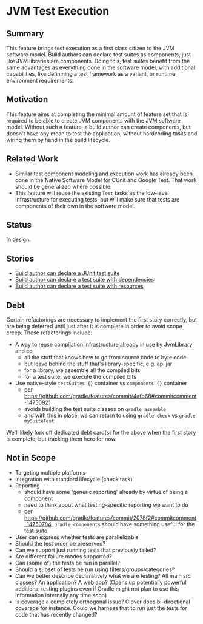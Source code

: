 # JVM Test Execution

## Summary
This feature brings test execution as a first class citizen to the JVM software model. Build authors can declare test suites as components, just like JVM libraries are components. Doing this, test suites benefit from the same advantages as everything done in the software model, with additional capabilities, like definining a test framework as a variant, or runtime environment requirements.

## Motivation
This feature aims at completing the minimal amount of feature set that is required to be able to create JVM components with the JVM software model. Without such a feature, a build author can create components, but doesn't have any mean to test the application, without hardcoding tasks and wiring them by hand in the build lifecycle.

## Related Work
 - Similar test component modeling and execution work has already been done in the Native Software Model for CUnit and Google Test. That work should be generalized where possible.
 - This feature will reuse the existing `Test` tasks as the low-level infrastructure for executing tests, but will make sure that tests are components of their own in the software model.

## Status
In design.

## Stories
 - [Build author can declare a JUnit test suite](with-junit)
 - [Build author can declare a test suite with dependencies](with-dependencies)
 - [Build author can declare a test suite with resources](suite-with-resources)

## Debt
Certain refactorings are necessary to implement the first story correctly, but are being deferred until just after it is complete in order to avoid scope creep. These refactorings include:
 - A way to reuse compilation infrastructure already in use by JvmLibrary and co
   - all the stuff that knows how to go from source code to byte code
   - but leave behind the stuff that's library-specific, e.g. api jar
   - for a library, we assemble all the compiled bits
   - for a test suite, we execute the compiled bits
 - Use native-style `testSuites {}` container vs `components {}` container
   - per https://github.com/gradle/features/commit/4afb68#commitcomment-14750921
   - avoids building the test suite classes on `gradle assemble`
   - and with this in place, we can return to using `gradle check` vs `gradle mySuiteTest`

We'll likely fork off dedicated debt card(s) for the above when the first story is complete, but tracking them here for now.

## Not in Scope
 - Targeting multiple platforms
 - Integration with standard lifecycle (check task)
 - Reporting
   - should have some 'generic reporting' already by virtue of being a component
   - need to think about what testing-specific reporting we want to do
   - per https://github.com/gradle/features/commit/2078f2#commitcomment-14750784, `gradle components` should have something useful for the test suite
 - User can express whether tests are parallelizable
 - Should the test order be preserved?
 - Can we support just running tests that previously failed?
 - Are different failure modes supported?
 - Can (some of) the tests be run in parallel?
 - Should a subset of tests be run using filters/groups/categories?
 - Can we better describe declaratively what we are testing? All main src classes? An application? A web app? (Opens up potentially powerful additional testing plugins even if Gradle might not plan to use this information internally any time soon)
 - Is coverage a completely orthogonal issue? Clover does bi-directional coverage for instance. Could we harness that to run just the tests for code that has recently changed?
